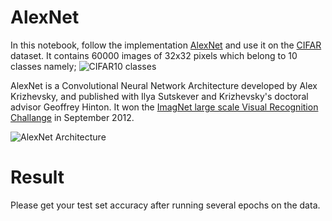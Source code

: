 # AlexNet
In this notebook, follow the implementation [AlexNet](https://papers.nips.cc/paper/4824-imagenet-classification-with-deep-convolutional-neural-networks.pdf) and use it on the [CIFAR](https://www.cs.toronto.edu/~kriz/cifar.html) dataset. It contains 60000 images of 32x32 pixels which belong to 10 classes namely;
![CIFAR10 classes](https://production-media.paperswithcode.com/datasets/4fdf2b82-2bc3-4f97-ba51-400322b228b1.png)

AlexNet is a Convolutional Neural Network Architecture developed by Alex Krizhevsky, and published with Ilya Sutskever and Krizhevsky's doctoral advisor Geoffrey Hinton. It won the [ImagNet large scale Visual Recognition Challange](https://en.wikipedia.org/wiki/ImageNet#ImageNet_Challenge) in September 2012.

![AlexNet Architecture](https://miro.medium.com/v2/resize:fit:1400/format:webp/1*bD_DMBtKwveuzIkQTwjKQQ.png)

# Result
Please get your test set accuracy after running several epochs on the data.
